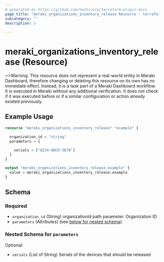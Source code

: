 ```yaml
---
# generated by https://github.com/hashicorp/terraform-plugin-docs
page_title: "meraki_organizations_inventory_release Resource - terraform-provider-meraki"
subcategory: ""
description: |-
  
---
```


# meraki_organizations_inventory_release (Resource)



~>Warning: This resource does not represent a real-world entity in Meraki Dashboard, therefore changing or deleting this resource on its own has no immediate effect. Instead, it is a task part of a Meraki Dashboard workflow. It is executed in Meraki without any additional verification. It does not check if it was executed before or if a similar configuration or action 
already existed previously.

## Example Usage

```terraform
resource "meraki_organizations_inventory_release" "example" {

  organization_id = "string"
  parameters = {

    serials = ["Q234-ABCD-5678"]
  }
}

output "meraki_organizations_inventory_release_example" {
  value = meraki_organizations_inventory_release.example
}
```

<!-- schema generated by tfplugindocs -->
## Schema

### Required

- `organization_id` (String) organizationId path parameter. Organization ID
- `parameters` (Attributes) (see [below for nested schema](#nestedatt--parameters))

<a id="nestedatt--parameters"></a>
### Nested Schema for `parameters`

Optional:

- `serials` (List of String) Serials of the devices that should be released
